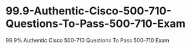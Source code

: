 # 99.9-Authentic-Cisco-500-710-Questions-To-Pass-500-710-Exam
99.9% Authentic Cisco 500-710 Questions To Pass 500-710 Exam
